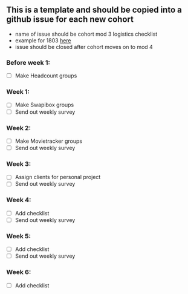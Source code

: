 ## This is a template and should be copied into a github issue for each new cohort
  * name of issue should be cohort mod 3 logistics checklist
  * example for 1803 [here](https://github.com/turingschool/front-end-keys/issues/1)
  * issue should be closed after cohort moves on to mod 4

### Before week 1: 
* [ ] Make Headcount groups

### Week 1: 
* [ ] Make Swapibox groups
* [ ] Send out weekly survey

### Week 2:
* [ ] Make Movietracker groups
* [ ] Send out weekly survey

### Week 3:
* [ ] Assign clients for personal project
* [ ] Send out weekly survey

### Week 4:
* [ ] Add checklist
* [ ] Send out weekly survey

### Week 5:
* [ ] Add checklist
* [ ] Send out weekly survey

### Week 6: 
* [ ] Add checklist


